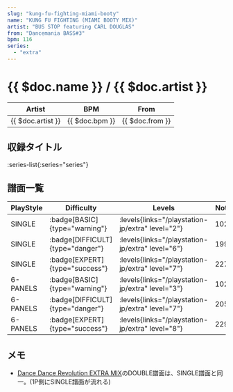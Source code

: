 ```yaml
---
slug: "kung-fu-fighting-miami-booty"
name: "KUNG FU FIGHTING (MIAMI BOOTY MIX)"
artist: "BUS STOP featuring CARL DOUGLAS"
from: "Dancemania BASS#3"
bpm: 116
series:
  - "extra"
---
```


# {{ $doc.name }} / {{ $doc.artist }}

|Artist|BPM|From|
|------|---|----|
|{{ $doc.artist }}|{{ $doc.bpm }}|{{ $doc.from }}|

## 収録タイトル

:series-list{:series="series"}

## 譜面一覧

|PlayStyle|Difficulty|Levels|Notes|Movie|
|---------|----------|------|-----|-----|
|SINGLE| :badge[BASIC]{type="warning"}|<div class="field is-grouped is-grouped-multiline"> :levels{links="/playstation-jp/extra" level="2"}</div>|102/0||
|SINGLE| :badge[DIFFICULT]{type="danger"}|<div class="field is-grouped is-grouped-multiline"> :levels{links="/playstation-jp/extra" level="6"}</div>|199/0||
|SINGLE| :badge[EXPERT]{type="success"}|<div class="field is-grouped is-grouped-multiline"> :levels{links="/playstation-jp/extra" level="7"}</div>|227/0||
|6-PANELS| :badge[BASIC]{type="warning"}|<div class="field is-grouped is-grouped-multiline"> :levels{links="/playstation-jp/extra" level="3"}</div>|102/0||
|6-PANELS| :badge[DIFFICULT]{type="danger"}|<div class="field is-grouped is-grouped-multiline"> :levels{links="/playstation-jp/extra" level="7"}</div>|205/0||
|6-PANELS| :badge[EXPERT]{type="success"}|<div class="field is-grouped is-grouped-multiline"> :levels{links="/playstation-jp/extra" level="8"}</div>|229/0||

## メモ

- [Dance Dance Revolution EXTRA MIX](/series/extra)のDOUBLE譜面は、SINGLE譜面と同一。(1P側にSINGLE譜面が流れる)
